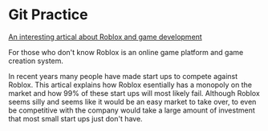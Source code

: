# Git Practice

[An interesting artical about Roblox and game development](https://www.fortressofdoors.com/so-you-want-to-compete-with-roblox/)

<p> For those who don't know Roblox is an online game platform and game creation system. <br>

In recent years many people have made start ups to compete against Roblox. This artical explains how Roblox esentially 
has a monopoly on the market and how 99% of these start ups will most likely fail. Although Roblox seems silly and seems like 
it would be an easy market to take over, to even be competitive with the company would take a large amount of investment that
most small start ups just don't have. </p>
